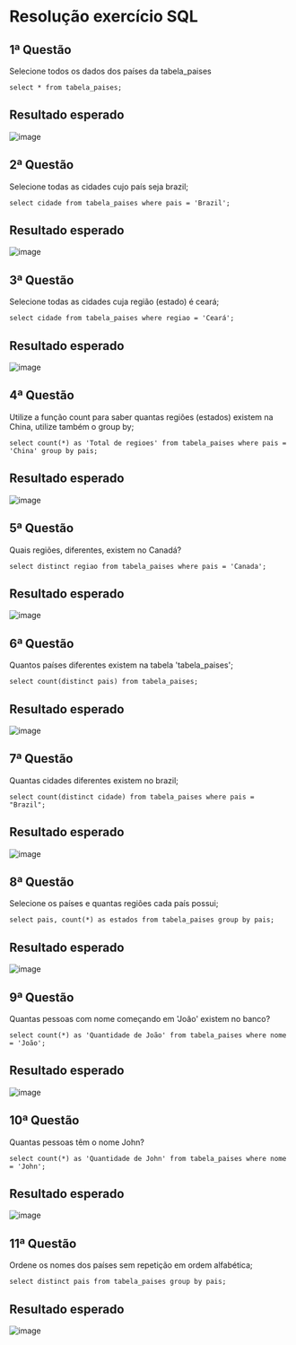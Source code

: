 # Resolução exercício SQL
 
<h2>1ª Questão</h2>

Selecione todos os dados dos países da tabela_paises

```select * from tabela_paises;```

<h2>Resultado esperado</h2>

![image](https://github.com/CiroNobre3/Banco-de-Dados-Tabela_Paises/assets/111638681/442a27a5-0802-456b-ac01-bba6297ebd72)


<h2>2ª Questão</h2>

Selecione todas as cidades cujo país seja brazil;

```select cidade from tabela_paises where pais = 'Brazil';```

<h2>Resultado esperado</h2>

![image](https://github.com/CiroNobre3/Banco-de-Dados-Tabela_Paises/assets/111638681/745a2766-2579-45c6-b65c-505329ff949e)


<h2>3ª Questão</h2>

Selecione todas as cidades cuja região (estado) é ceará;

```select cidade from tabela_paises where regiao = 'Ceará';```

<h2>Resultado esperado</h2>

![image](https://github.com/CiroNobre3/Banco-de-Dados-Tabela_Paises/assets/111638681/208842de-bafd-4cf4-bc9a-627a6c85e8b8)


<h2>4ª Questão</h2>

Utilize a função count para saber quantas regiões (estados) existem na China, utilize também o group by;

```select count(*) as 'Total de regioes' from tabela_paises where pais = 'China' group by pais;```

<h2>Resultado esperado</h2>

![image](https://github.com/CiroNobre3/Banco-de-Dados-Tabela_Paises/assets/111638681/fdc30774-8906-422a-8a20-f39e56506e21)


<h2>5ª Questão</h2>

Quais regiões, diferentes, existem no Canadá?

```select distinct regiao from tabela_paises where pais = 'Canada';```

<h2>Resultado esperado</h2>

![image](https://github.com/CiroNobre3/Banco-de-Dados-Tabela_Paises/assets/111638681/8f722dfd-5e01-4437-9ed2-40bf6ebd6496)


<h2>6ª Questão</h2>

Quantos países diferentes existem na tabela 'tabela_paises';

```select count(distinct pais) from tabela_paises;```

<h2>Resultado esperado</h2>

![image](https://github.com/CiroNobre3/Banco-de-Dados-Tabela_Paises/assets/111638681/5d5515cf-d066-4fba-9ccb-f7cbe5cf9290)


<h2>7ª Questão</h2>

Quantas cidades diferentes existem no brazil;

```select count(distinct cidade) from tabela_paises where pais = "Brazil";```

<h2>Resultado esperado</h2>

![image](https://github.com/CiroNobre3/Banco-de-Dados-Tabela_Paises/assets/111638681/3fa139b0-1275-4d07-b774-5a6075cf7028)


<h2>8ª Questão</h2>

Selecione os países e quantas regiões cada país possui;

```select pais, count(*) as estados from tabela_paises group by pais;```

<h2>Resultado esperado</h2>

![image](https://github.com/CiroNobre3/Banco-de-Dados-Tabela_Paises/assets/111638681/95ec8f55-fe39-4a21-a7bf-891376de2037)


<h2>9ª Questão</h2>

Quantas pessoas com nome começando em 'João' existem no banco?

```select count(*) as 'Quantidade de João' from tabela_paises where nome = 'João';```

<h2>Resultado esperado</h2>

![image](https://github.com/CiroNobre3/Banco-de-Dados-Tabela_Paises/assets/111638681/ccce799d-471b-466f-ae65-6ad9061010dc)


<h2>10ª Questão</h2>

Quantas pessoas têm o nome John?

```select count(*) as 'Quantidade de John' from tabela_paises where nome = 'John';```

<h2>Resultado esperado</h2>

![image](https://github.com/CiroNobre3/Banco-de-Dados-Tabela_Paises/assets/111638681/94612212-f680-41a0-95dc-c31944d1bef5)


<h2>11ª Questão</h2>

Ordene os nomes dos países sem repetição em ordem alfabética;

```select distinct pais from tabela_paises group by pais;```

<h2>Resultado esperado</h2>

![image](https://github.com/CiroNobre3/Banco-de-Dados-Tabela_Paises/assets/111638681/b772b12a-9a45-4d51-8c3b-bc56ffbba07f)
